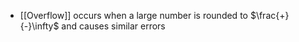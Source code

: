 - [[Overflow]] occurs when a large number is rounded to $\frac{+}{-}\infty$ and causes similar errors